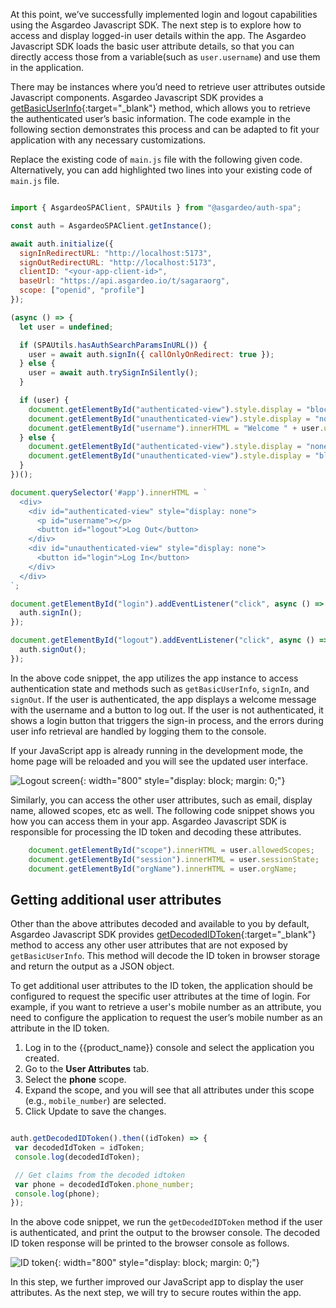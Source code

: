 

At this point, we’ve successfully implemented login and logout capabilities using the Asgardeo Javascript SDK. The next step is to explore how to access and display logged-in user details within the app. The Asgardeo Javascript SDK loads the basic user attribute details, so that you can directly access those from a variable(such as `user.username`) and use them in the application.

There may be instances where you’d need to retrieve user attributes outside Javascript components. Asgardeo Javascript SDK provides a [getBasicUserInfo](https://github.com/asgardeo/asgardeo-auth-spa-sdk?tab=readme-ov-file#getbasicuserinfo){:target="_blank"} method, which allows you to retrieve the authenticated user’s basic information. The code example in the following section demonstrates this process and can be adapted to fit your application with any necessary customizations.

Replace the existing code of `main.js` file with the following given code. Alternatively, you can add highlighted two lines into your existing code of `main.js`  file. 

```javascript title="src/main.js" hl_lines="26 36"

import { AsgardeoSPAClient, SPAUtils } from "@asgardeo/auth-spa";

const auth = AsgardeoSPAClient.getInstance();

await auth.initialize({
  signInRedirectURL: "http://localhost:5173",
  signOutRedirectURL: "http://localhost:5173",
  clientID: "<your-app-client-id>",
  baseUrl: "https://api.asgardeo.io/t/sagaraorg",
  scope: ["openid", "profile"]
});

(async () => {
  let user = undefined;

  if (SPAUtils.hasAuthSearchParamsInURL()) {
    user = await auth.signIn({ callOnlyOnRedirect: true });
  } else {
    user = await auth.trySignInSilently();
  }

  if (user) {
    document.getElementById("authenticated-view").style.display = "block";
    document.getElementById("unauthenticated-view").style.display = "none";
    document.getElementById("username").innerHTML = "Welcome " + user.username;
  } else {
    document.getElementById("authenticated-view").style.display = "none";
    document.getElementById("unauthenticated-view").style.display = "block";
  }
})();

document.querySelector('#app').innerHTML = `
  <div>
    <div id="authenticated-view" style="display: none">
      <p id="username"></p>
      <button id="logout">Log Out</button>
    </div>
    <div id="unauthenticated-view" style="display: none">
      <button id="login">Log In</button>
    </div>
  </div>
`;

document.getElementById("login").addEventListener("click", async () => {
  auth.signIn();
});

document.getElementById("logout").addEventListener("click", async () => {
  auth.signOut();
});


```
In the above code snippet, the app utilizes the app instance to access authentication state and methods such as `getBasicUserInfo`, `signIn`, and `signOut`. If the user is authenticated, the app displays a welcome message with the username and a button to log out. If the user is not authenticated, it shows a login button that triggers the sign-in process, and the errors during user info retrieval are handled by logging them to the console.

If your JavaScript app is already running in the development mode, the home page will be reloaded and you will see the updated user interface.

![Logout screen]({{base_path}}/assets/img/complete-guides/javascript/image18.png){: width="800" style="display: block; margin: 0;"}


Similarly, you can access the other user attributes, such as email, display name, allowed scopes, etc as well. The following code snippet shows you how you can access them in your app.  Asgardeo Javascript SDK is responsible for processing the ID token and decoding these attributes. 

```javascript
    document.getElementById("scope").innerHTML = user.allowedScopes;
    document.getElementById("session").innerHTML = user.sessionState;
    document.getElementById("orgName").innerHTML = user.orgName;

```

## Getting additional user attributes

Other than the above attributes decoded and available to you by default, Asgardeo Javascript SDK provides [getDecodedIDToken](https://github.com/asgardeo/asgardeo-auth-spa-sdk?tab=readme-ov-file#getdecodedidtoken){:target="_blank"}  method to access any other user attributes that are not exposed by `getBasicUserInfo`. This method will decode the ID token in browser storage and return the output as a JSON object.

To get additional user attributes to the ID token, the application should be configured to request the specific user attributes at the time of login. For example, if you want to retrieve a user's mobile number as an attribute, you need to configure the application to request the user’s mobile number as an attribute in the ID token.

1. Log in to the {{product_name}} console and select the application you created.
2. Go to the **User Attributes** tab.
3. Select the **phone** scope.
4. Expand the scope, and you will see that all attributes under this scope (e.g., `mobile_number`) are selected.
5. Click Update to save the changes.

```javascript

auth.getDecodedIDToken().then((idToken) => {
 var decodedIdToken = idToken;
 console.log(decodedIdToken);

 // Get claims from the decoded idtoken
 var phone = decodedIdToken.phone_number;
 console.log(phone);
});


```

In the above code snippet, we run the `getDecodedIDToken` method if the user is authenticated, and print the output to the browser console. The decoded ID token response will be printed to the browser console as follows.

![ID token]({{base_path}}/assets/img/complete-guides/javascript/image19.png){: width="800" style="display: block; margin: 0;"}

In this step, we further improved our JavaScript app to display the user attributes. As the next step, we will try to secure routes within the app.
